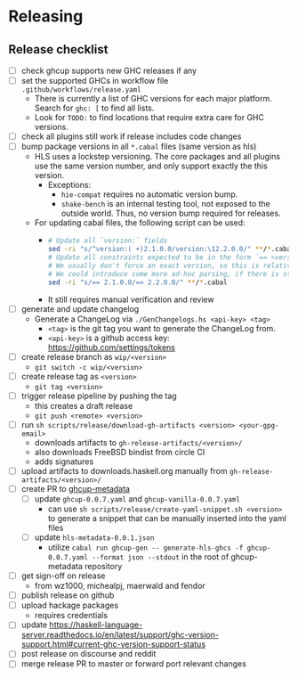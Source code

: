 # Releasing

## Release checklist

- [ ] check ghcup supports new GHC releases if any
- [ ] set the supported GHCs in workflow file `.github/workflows/release.yaml`
  - There is currently a list of GHC versions for each major platform. Search for `ghc: [` to find all lists.
  - Look for `TODO:` to find locations that require extra care for GHC versions.
- [ ] check all plugins still work if release includes code changes
- [ ] bump package versions in all `*.cabal` files (same version as hls)
  - HLS uses a lockstep versioning. The core packages and all plugins use the same version number, and only support exactly the this version.
    - Exceptions:
      - `hie-compat` requires no automatic version bump.
      - `shake-bench` is an internal testing tool, not exposed to the outside world. Thus, no version bump required for releases.
  - For updating cabal files, the following script can be used:
    - ```sh
      # Update all `version:` fields
      sed -ri "s/^version:( +)2.1.0.0/version:\12.2.0.0/" **/*.cabal
      # Update all constraints expected to be in the form `== <version>`.
      # We usually don't force an exact version, so this is relatively unambiguous.
      # We could introduce some more ad-hoc parsing, if there is still ambiguity.
      sed -ri "s/== 2.1.0.0/== 2.2.0.0/" **/*.cabal
      ```
    - It still requires manual verification and review
- [ ] generate and update changelog
  - Generate a ChangeLog via `./GenChangelogs.hs <api-key> <tag>`
    - `<tag>` is the git tag you want to generate the ChangeLog from.
    - `<api-key>` is a github access key: https://github.com/settings/tokens
- [ ] create release branch as `wip/<version>`
  - `git switch -c wip/<version>`
- [ ] create release tag as `<version>`
  - `git tag <version>`
- [ ] trigger release pipeline by pushing the tag
  - this creates a draft release
  - `git push <remote> <version>`
- [ ] run `sh scripts/release/download-gh-artifacts <version> <your-gpg-email>`
  - downloads artifacts to `gh-release-artifacts/<version>/`
  - also downloads FreeBSD bindist from circle CI
  - adds signatures
- [ ] upload artifacts to downloads.haskell.org manually from `gh-release-artifacts/<version>/`
- [ ] create PR to [ghcup-metadata](https://github.com/haskell/ghcup-metadata)
  - [ ] update `ghcup-0.0.7.yaml` and `ghcup-vanilla-0.0.7.yaml`
    - can use `sh scripts/release/create-yaml-snippet.sh <version>` to generate a snippet that can be manually inserted into the yaml files
  - [ ] update `hls-metadata-0.0.1.json`
    - utilize `cabal run ghcup-gen -- generate-hls-ghcs -f ghcup-0.0.7.yaml --format json --stdout` in the root of ghcup-metadata repository
- [ ] get sign-off on release
  - from wz1000, michealpj, maerwald and fendor
- [ ] publish release on github
- [ ] upload hackage packages
  - requires credentials
- [ ] update https://haskell-language-server.readthedocs.io/en/latest/support/ghc-version-support.html#current-ghc-version-support-status
- [ ] post release on discourse and reddit
- [ ] merge release PR to master or forward port relevant changes
